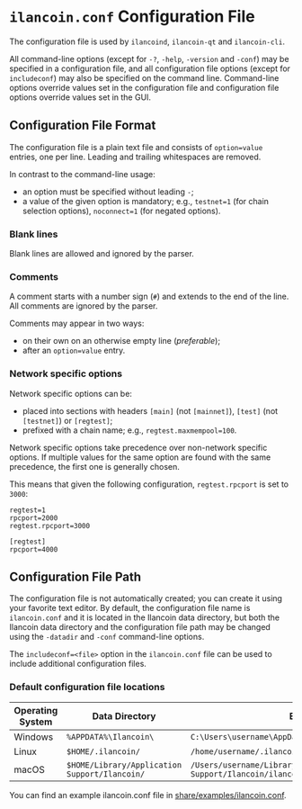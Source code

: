 # `ilancoin.conf` Configuration File

The configuration file is used by `ilancoind`, `ilancoin-qt` and `ilancoin-cli`.

All command-line options (except for `-?`, `-help`, `-version` and `-conf`) may be specified in a configuration file, and all configuration file options (except for `includeconf`) may also be specified on the command line. Command-line options override values set in the configuration file and configuration file options override values set in the GUI.

## Configuration File Format

The configuration file is a plain text file and consists of `option=value` entries, one per line. Leading and trailing whitespaces are removed.

In contrast to the command-line usage:
- an option must be specified without leading `-`;
- a value of the given option is mandatory; e.g., `testnet=1` (for chain selection options), `noconnect=1` (for negated options).

### Blank lines

Blank lines are allowed and ignored by the parser.

### Comments

A comment starts with a number sign (`#`) and extends to the end of the line. All comments are ignored by the parser.

Comments may appear in two ways:
- on their own on an otherwise empty line (_preferable_);
- after an `option=value` entry.

### Network specific options

Network specific options can be:
- placed into sections with headers `[main]` (not `[mainnet]`), `[test]` (not `[testnet]`) or `[regtest]`;
- prefixed with a chain name; e.g., `regtest.maxmempool=100`.

Network specific options take precedence over non-network specific options.
If multiple values for the same option are found with the same precedence, the
first one is generally chosen.

This means that given the following configuration, `regtest.rpcport` is set to `3000`:

```
regtest=1
rpcport=2000
regtest.rpcport=3000

[regtest]
rpcport=4000
```

## Configuration File Path

The configuration file is not automatically created; you can create it using your favorite text editor. By default, the configuration file name is `ilancoin.conf` and it is located in the Ilancoin data directory, but both the Ilancoin data directory and the configuration file path may be changed using the `-datadir` and `-conf` command-line options.

The `includeconf=<file>` option in the `ilancoin.conf` file can be used to include additional configuration files.

### Default configuration file locations

Operating System | Data Directory | Example Path
-- | -- | --
Windows | `%APPDATA%\Ilancoin\` | `C:\Users\username\AppData\Roaming\Ilancoin\ilancoin.conf`
Linux | `$HOME/.ilancoin/` | `/home/username/.ilancoin/ilancoin.conf`
macOS | `$HOME/Library/Application Support/Ilancoin/` | `/Users/username/Library/Application Support/Ilancoin/ilancoin.conf`

You can find an example ilancoin.conf file in [share/examples/ilancoin.conf](../share/examples/ilancoin.conf).
